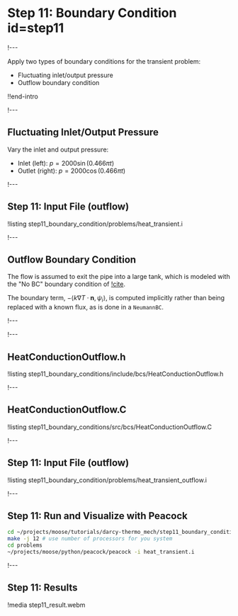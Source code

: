 # Step 11: Boundary Condition id=step11

!---

Apply two types of boundary conditions for the transient problem:

- Fluctuating inlet/output pressure
- Outflow boundary condition

!!end-intro

!---

## Fluctuating Inlet/Output Pressure

Vary the inlet and output pressure:

- Inlet (left): $p = 2000\sin(0.466\pi t)$
- Outlet (right): $p = 2000\cos(0.466\pi t)$

!---

## Step 11: Input File (outflow)

!listing step11_boundary_condition/problems/heat_transient.i


!---

## Outflow Boundary Condition

The flow is assumed to exit the pipe into a large tank, which is modeled with the "No BC" boundary
condition of [!cite](griffiths1997no).

The boundary term, $-\left < k \nabla T \cdot \mathbf{n}, \psi_i \right >$, is computed implicitly
rather than being replaced with a known flux, as is done in a `NeumannBC`.

!---


!---

## HeatConductionOutflow.h

!listing step11_boundary_conditions/include/bcs/HeatConductionOutflow.h

!---

## HeatConductionOutflow.C

!listing step11_boundary_conditions/src/bcs/HeatConductionOutflow.C

!---

## Step 11: Input File (outflow)

!listing step11_boundary_condition/problems/heat_transient_outflow.i

!---

## Step 11: Run and Visualize with Peacock

```bash
cd ~/projects/moose/tutorials/darcy-thermo_mech/step11_boundary_conditions
make -j 12 # use number of processors for you system
cd problems
~/projects/moose/python/peacock/peacock -i heat_transient.i
```

!---

## Step 11: Results

!media step11_result.webm
